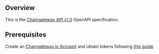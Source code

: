 ## Overview

This is the [Chaingateway API v1.0](https://chaingateway.io/docs-ethereum) OpenAPI specification.
## Prerequisites

 Create an [Chaingateway.io Account](https://chaingateway.io/register) and obtain tokens following [this guide](https://chaingateway.io/docs-ethereum#apikey).
